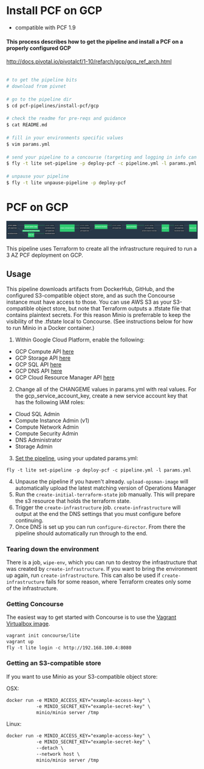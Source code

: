 # Install PCF on GCP 

- compatible with PCF 1.9

#### This process describes how to get the pipeline and install a PCF on a properly configured GCP
http://docs.pivotal.io/pivotalcf/1-10/refarch/gcp/gcp_ref_arch.html

```bash

# to get the pipeline bits
# download from pivnet 

# go to the pipeline dir
$ cd pcf-pipelines/install-pcf/gcp 

# check the readme for pre-reqs and guidance
$ cat README.md

# fill in your environments specific values
$ vim params.yml

# send your pipeline to a concourse (targeting and logging in info can be found here: https://concourse.ci/fly-cli.html)
$ fly -t lite set-pipeline -p deploy-pcf -c pipeline.yml -l params.yml

# unpause your pipeline
$ fly -t lite unpause-pipeline -p deploy-pcf

```
# PCF on GCP

![Concourse Pipeline](embed.png)

This pipeline uses Terraform to create all the infrastructure required to run a
3 AZ PCF deployment on GCP.

## Usage

This pipeline downloads artifacts from DockerHub, GitHub, and the configured
S3-compatible object store, and as such the Concourse instance must have access
to those. You can use AWS S3 as your S3-compatible object store, but note that
Terraform outputs a .tfstate file that contains plaintext secrets. For this
reason Minio is preferrable to keep the visibility of the .tfstate local to
Concourse. (See instructions below for how to run Minio in a Docker container.)

1. Within Google Cloud Platform, enable the following:
  * GCP Compute API [here](https://console.cloud.google.com/apis/api/compute_component)
  * GCP Storage API [here](https://console.cloud.google.com/apis/api/storage_component)
  * GCP SQL API [here](https://console.cloud.google.com/apis/api/sql_component)
  * GCP DNS API [here](https://console.cloud.google.com/apis/api/dns)
  * GCP Cloud Resource Manager API [here](https://console.cloud.google.com/apis/api/cloudresourcemanager.googleapis.com/overview)

2. Change all of the CHANGEME values in params.yml with real values. For the gcp_service_account_key, create a new service account key that has the following IAM roles:
  * Cloud SQL Admin
  * Compute Instance Admin (v1)
  * Compute Network Admin
  * Compute Security Admin
  * DNS Administrator
  * Storage Admin

3. [Set the pipeline](http://concourse.ci/single-page.html#fly-set-pipeline), using your updated params.yml:
  ```
  fly -t lite set-pipeline -p deploy-pcf -c pipeline.yml -l params.yml
  ```

4. Unpause the pipeline if you haven't already. `upload-opsman-image` will automatically upload the latest matching version of Operations Manager
5. Run the `create-initial-terraform-state` job manually. This will prepare the s3 resource that holds the terraform state.
6. Trigger the `create-infrastructure` job. `create-infrastructure` will output at the end the DNS settings that you must configure before continuing.
7. Once DNS is set up you can run `configure-director`. From there the pipeline should automatically run through to the end.

### Tearing down the environment

There is a job, `wipe-env`, which you can run to destroy the infrastructure
that was created by `create-infrastructure`. If you want to bring the
environment up again, run `create-infrastructure`. This can also be used if
`create-infrastructure` fails for some reason, where Terraform creates only some
of the infrastructure.

### Getting Concourse

The easiest way to get started with Concourse is to use the [Vagrant Virtualbox
image](http://concourse.ci/single-page.html#vagrant).

```
vagrant init concourse/lite
vagrant up
fly -t lite login -c http://192.168.100.4:8080
```

### Getting an S3-compatible store

If you want to use Minio as your S3-compatible object store:

OSX:

```
docker run -e MINIO_ACCESS_KEY="example-access-key" \
           -e MINIO_SECRET_KEY="example-secret-key" \
           minio/minio server /tmp
```

Linux:

```
docker run -e MINIO_ACCESS_KEY="example-access-key" \
           -e MINIO_SECRET_KEY="example-secret-key" \
           --detach \
           --network host \
           minio/minio server /tmp
```

